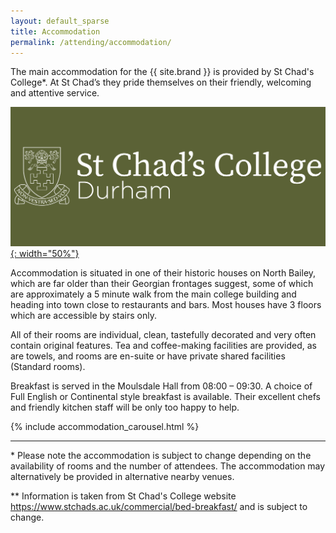 ```yaml
---
layout: default_sparse
title: Accommodation
permalink: /attending/accommodation/
---
```


The main accommodation for the {{ site.brand }} is provided by St Chad's College\*. At St Chad’s they pride themselves on their friendly, welcoming and attentive service.

[![St Chad's Logo](/assets/images/venue/st_chads_logo.png){: width="50%"}](https://www.stchads.ac.uk)


Accommodation is situated in one of their historic houses on North Bailey, which are far older than their Georgian frontages suggest, some of which are approximately a 5 minute walk from the main college building and heading into town close to restaurants and bars.  Most houses have 3 floors which are accessible by stairs only.

All of their rooms are individual, clean, tastefully decorated and very often contain original features. Tea and coffee-making facilities are provided, as are towels, and rooms are en-suite or have private shared facilities (Standard rooms).

Breakfast is served in the Moulsdale Hall from 08:00 – 09:30. A choice of Full English or Continental style breakfast is available. Their excellent chefs and friendly kitchen staff will be only too happy to help. 


{% include accommodation_carousel.html %}


<hr />

\* Please note the accommodation is subject to change depending on the availability of rooms and the number of attendees. The accommodation may alternatively be provided in alternative nearby venues.

\*\* Information is taken from St Chad's College website https://www.stchads.ac.uk/commercial/bed-breakfast/ and is subject to change.